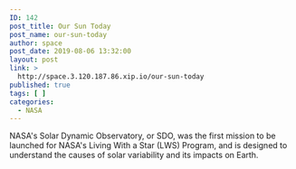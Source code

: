 ```yaml
---
ID: 142
post_title: Our Sun Today
post_name: our-sun-today
author: space
post_date: 2019-08-06 13:32:00
layout: post
link: >
  http://space.3.120.187.86.xip.io/our-sun-today
published: true
tags: [ ]
categories:
  - NASA
---
```

NASA's Solar Dynamic Observatory, or SDO, was the first mission to be launched for NASA's Living With a Star (LWS) Program, and is designed to understand the causes of solar variability and its impacts on Earth. 